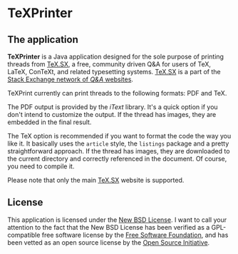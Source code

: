 # TeXPrinter

## The application

**TeXPrinter** is a Java application designed for the sole purpose of printing threads from [TeX.SX](http://tex.stackexchange.com/), a free, community driven Q&A for users of TeX, LaTeX, ConTeXt, and related typesetting systems. [TeX.SX](http://tex.stackexchange.com/) is a part of the [Stack Exchange network of _Q&A_ websites](http://stackexchange.com/sites).

TeXPrint currently can print threads to the following formats: PDF and TeX.

The PDF output is provided by the _iText_ library. It's a quick option if you don't intend to customize the output. If the thread has images, they are embedded in the final result.

The TeX option is recommended if you want to format the code the way you like it. It basically uses the `article` style, the `listings` package and a pretty straightforward approach. If the thread has images, they are downloaded to the current directory and correctly referenced in the document. Of course, you need to compile it.

Please note that only the main [TeX.SX](http://tex.stackexchange.com/) website is supported.

## License

This application is licensed under the [New BSD License](http://www.opensource.org/licenses/bsd-license.php). I want to call your attention to the fact that the New BSD License has been verified as a GPL-compatible free software license by the [Free Software Foundation](http://www.fsf.org/), and has been vetted as an open source license by the [Open Source Initiative](http://www.opensource.org/).
